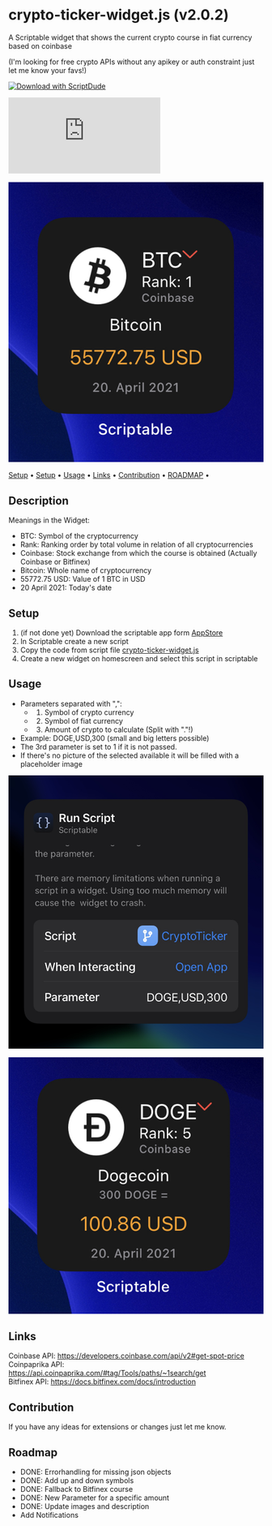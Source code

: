 # crypto-ticker-widget.js (v2.0.2)
A Scriptable widget that shows the current crypto course in fiat currency based on coinbase <br>

(I'm looking for free crypto APIs without any apikey or auth constraint just let me know your favs!)

[![Download with ScriptDude](https://scriptdu.de/download.svg)](https://scriptdu.de/?name=Crypto+Ticker&source=https%3A%2F%2Fgist.githubusercontent.com%2Fwickenico%2F433d5bbbc1c77b01e4e2fea0cc8f5335%2Fraw%2Fb4e960df50209dc081c1846f2ed9c951ee70984c%2Fcrypto-ticker-widget.js&docs=https%3A%2F%2Fgist.github.com%2Fwickenico%2F433d5bbbc1c77b01e4e2fea0cc8f5335#generator)

 ![Visits Badge](https://badges.pufler.dev/visits/wickenico/crypto-ticker-widget.js)

![cryptoTickerWidget](img/cryptoTickerWidget.jpg)

 <p>
   <a href="#description">Setup</a> • 
   <a href="#setup">Setup</a> •
   <a href="#usage">Usage</a> •
   <a href="#links">Links</a> •
   <a href="#contribution">Contribution</a> •
   <a href="#roadmap">ROADMAP</a> •
 </p>

## Description

Meanings in the Widget:
- BTC: Symbol of the cryptocurrency
- Rank: Ranking order by total volume in relation of all cryptocurrencies
- Coinbase: Stock exchange from which the course is obtained (Actually Coinbase or Bitfinex)
- Bitcoin: Whole name of cryptocurrency
- 55772.75 USD: Value of 1 BTC in USD
- 20 April 2021: Today's date

## Setup

1. (if not done yet) Download the scriptable app form [AppStore](https://apps.apple.com/de/app/scriptable/id1405459188)
 2. In Scriptable create a new script
 3. Copy the code from script file [crypto-ticker-widget.js](https://github.com/wickenico/crypto-ticker-widget.js/blob/main/crypto-ticker-widget.js)
 4. Create a new widget on homescreen and select this script in scriptable

 ## Usage
- Parameters separated with ",": 
  - 1. Symbol of crypto currency
  - 2. Symbol of fiat currency
  - 3. Amount of crypto to calculate (Split with "."!)
- Example: DOGE,USD,300 (small and big letters possible)
- The 3rd parameter is set to 1 if it is not passed.
- If there's no picture of the selected available it will be filled with a placeholder image

![cryptotickerWidgetSettings](img/cryptoTickerWidgetSettings.jpg) <br>

![cryptotickerWidgetADA](img/cryptoTickerWidgetDOGE.jpg)
## Links
Coinbase API: https://developers.coinbase.com/api/v2#get-spot-price <br>
Coinpaprika API: https://api.coinpaprika.com/#tag/Tools/paths/~1search/get <br>
Bitfinex API: https://docs.bitfinex.com/docs/introduction <br>

## Contribution

If you have any ideas for extensions or changes just let me know.

## Roadmap

- DONE: Errorhandling for missing json objects
- DONE: Add up and down symbols
- DONE: Fallback to Bitfinex course
- DONE: New Parameter for a specific amount
- DONE: Update images and description
- Add Notifications 

